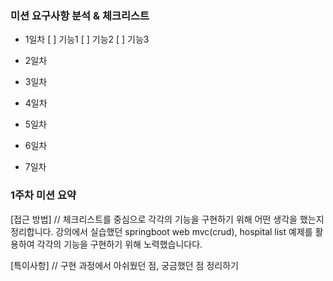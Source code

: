 ### 미션 요구사항 분석 & 체크리스트
* 1일차
[ ] 기능1
[ ] 기능2
[ ] 기능3

* 2일차

* 3일차

* 4일차

* 5일차

* 6일차

* 7일차

### 1주차 미션 요약
[접근 방법] // 체크리스트를 중심으로 각각의 기능을 구현하기 위해 어떤 생각을 했는지 정리합니다.
강의에서 실습했던 springboot web mvc(crud), hospital list 예제를 활용하여 각각의 기능을 구현하기 위해 노력했습니다다.


[특이사항] // 구현 과정에서 아쉬웠던 점, 궁금했던 점 정리하기



